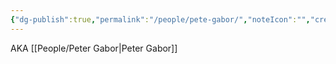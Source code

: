 ```yaml
---
{"dg-publish":true,"permalink":"/people/pete-gabor/","noteIcon":"","created":"2025-05-20T10:31:33.783-05:00"}
---
```


AKA [[People/Peter Gabor\|Peter Gabor]]